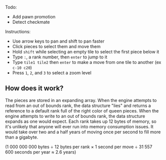 Todo: 

* Add pawn promotion
* Detect checkmate

Instructions: 

* Use arrow keys to pan and shift to pan faster
* Click pieces to select them and move them
* Hold `shift` while selecting an empty tile to select the first piece below it
* Type `:`, a rank number, then `enter` to jump to it
* Type `tile1 tile2` then `enter` to make a move from one tile to another (ex `c-10 c20`)
* Press `1`, `2`, and `3` to select a zoom level

## How does it work? 

The pieces are stored in an expanding array. When the engine attempts to read from an out of bounds rank, the data structure "lies" and returns a reference to a default rank full of the right color of queen pieces. When the engine attempts to write to an out of bounds rank, the data structure expands as one would expect. Each rank takes up 12 bytes of memory, so it's unlikely that anyone will ever run into memory consumption issues. It would take over two and a half years of moving once per second to fill more than a gigabyte. 

(1 000 000 000 bytes ÷ 12 bytes per rank × 1 second per move ÷ 31 557 600 seconds per year ≈ 2.6 years)
